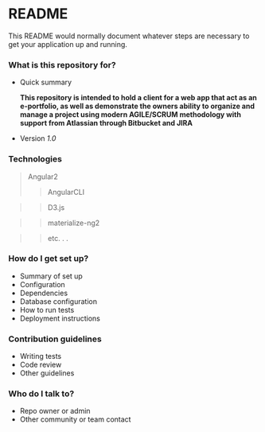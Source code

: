 # README #

This README would normally document whatever steps are necessary to get your application up and running.

### What is this repository for? ###

* Quick summary

	__This repository is intended to hold a client for a web app that act as an e-portfolio, as well as demonstrate the owners ability to organize and manage a
	project using modern AGILE/SCRUM methodology with support from Atlassian through Bitbucket and JIRA__



* Version
	_1.0_

### Technologies ###

> Angular2         
> > AngularCLI

> > D3.js

> > materialize-ng2

> > etc. . . 

### How do I get set up? ###

* Summary of set up
* Configuration
* Dependencies
* Database configuration
* How to run tests
* Deployment instructions

### Contribution guidelines ###

* Writing tests
* Code review
* Other guidelines

### Who do I talk to? ###

* Repo owner or admin
* Other community or team contact